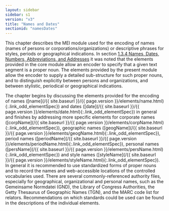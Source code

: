 ```yaml
---
layout: sidebar
sidebar: s1
version: "v3"
title: "Names and Dates"
sectionid: "namesDates"
---
```




This chapter describes the MEI module used for the encoding of names (names of persons
or
corporations/organizations) or descriptive phrases for styles, periods or geographical
indications. In section <a class="link_ptr" title="Names, Dates, Numbers, Abbreviations, and Addresses" href="/{{ site.baseurl }}/{{ page.version }}/guidelines/shared.html#sharedNamesNumbersDates">1.3.4 Names, Dates, Numbers, Abbreviations, and Addresses</a> it was noted that the elements
provided in the core module allow an encoder to specify that a given text segment
is a proper
noun. The elements provided by the present module allow the encoder to supply a detailed
sub-structure for such proper nouns, and to distinguish explicitly between persons
and
organizations, and between stylistic, periodical or geographical indications.

The chapter begins by discussing the elements provided for the encoding of names ([name](/{{ site.baseurl }}/{{ page.version }}/elements/name.html){:.link_odd_elementSpec}) and dates ([date](/{{ site.baseurl }}/{{ page.version }}/elements/date.html){:.link_odd_elementSpec}) in general and finishes by
addressing more specific elements for corporate names ([corpName](/{{ site.baseurl }}/{{ page.version }}/elements/corpName.html){:.link_odd_elementSpec}),
geographic names ([geogName](/{{ site.baseurl }}/{{ page.version }}/elements/geogName.html){:.link_odd_elementSpec}), period names ([periodName](/{{ site.baseurl }}/{{ page.version }}/elements/periodName.html){:.link_odd_elementSpec}), personal names ([persName](/{{ site.baseurl }}/{{ page.version }}/elements/persName.html){:.link_odd_elementSpec}) and style names ([styleName](/{{ site.baseurl }}/{{ page.version }}/elements/styleName.html){:.link_odd_elementSpec}). In general it is recommended to use standardized forms of proper
nouns and to record the names and web-accessible locations of the controlled vocabularies
used.
There are several commonly-referenced authority files, especially for geographical,
organizational and personal names, such as the Gemeinsame Normdatei (GND), the Library
of
Congress Authorities, the Getty Thesaurus of Geographic Names (TGN), and the MARC
code list for
relators. Recommendations on which standards could be used can be found in the descriptions
of
the individual elements.





